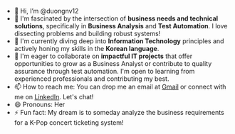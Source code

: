 - 👋 Hi, I’m @duongnv12
- 👀 I'm fascinated by the intersection of **business needs and technical solutions**, specifically in **Business Analysis** and **Test Automation**. I love dissecting problems and building robust systems!
- 🌱 I'm currently diving deep into **Information Technology** principles and actively honing my skills in the **Korean language**.
- 💞️ I'm eager to collaborate on **impactful IT projects** that offer opportunities to grow as a Business Analyst or contribute to quality assurance through test automation. I'm open to learning from experienced professionals and contributing my best.
- 📫 How to reach me: You can drop me an email at [Gmail](ngduog.04@gmail.com) or connect with me on [LinkedIn](https://www.linkedin.com/in/duong-nguyen-van-326687366/). Let's chat!
- 😄 Pronouns: Her
- ⚡ Fun fact: My dream is to someday analyze the business requirements for a K-Pop concert ticketing system!
